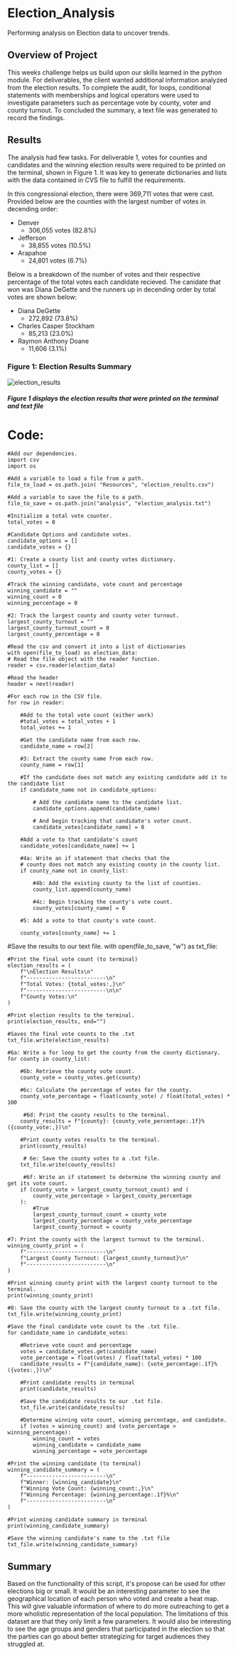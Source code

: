 # Election_Analysis
Performing analysis on Election data to uncover trends.
## Overview of Project
This weeks challenge helps us build upon our skills learned in the python module. For deliverables, the client wanted additional information analyzed from the election results. To complete the audit, for loops, conditional statements with memberships and logical operators were used to investigate parameters such as percentage vote by county, voter and county turnout. To concluded the summary, a text file was generated to record the findings.

## Results
The analysis had few tasks. For deliverable 1, votes for counties and candidates and the winning election results were required to be printed on the terminal, shown in Figure 1. It was key to generate dictionaries and lists with the data contained in CVS file to fulfill the requirements.

In this congressional election, there were 369,711 votes that were cast. Provided below are the counties with the largest number of votes in decending order:
* Denver
  * 306,055 votes (82.8%)
* Jefferson 
  * 38,855 votes (10.5%)
* Arapahoe
  * 24,801 votes (6.7%)

Below is a breakdown of the number of votes and their respective percentage of the total votes each candidate recieved. The canidate that won was Diana DeGette and the runners up in decending order by total votes are shown below:
* Diana DeGette
  * 272,892 (73.8%)    
* Charles Casper Stockham
  * 85,213 (23.0%)
* Raymon Anthony Doane
  * 11,606 (3.1%)

### Figure 1: Election Results Summary
![election_results](https://user-images.githubusercontent.com/107658895/176082445-ede641f1-8329-431c-8e59-a02f2ff13f01.png)
##### Figure 1 displays the election results that were printed on the terminal and text file


# Code:

    #Add our dependencies.
    import csv
    import os

    #Add a variable to load a file from a path.
    file_to_load = os.path.join( "Resources", "election_results.csv")
    
    #Add a variable to save the file to a path.
    file_to_save = os.path.join("analysis", "election_analysis.txt")

    #Initialize a total vote counter.
    total_votes = 0

    #Candidate Options and candidate votes.
    candidate_options = []
    candidate_votes = {}

    #1: Create a county list and county votes dictionary.
    county_list = []
    county_votes = {}

    #Track the winning candidate, vote count and percentage
    winning_candidate = ""
    winning_count = 0
    winning_percentage = 0

    #2: Track the largest county and county voter turnout.
    largest_county_turnout = ""
    largest_county_turnout_count = 0
    largest_county_percentage = 0

    #Read the csv and convert it into a list of dictionaries
    with open(file_to_load) as election_data:
    # Read the file object with the reader function.
    reader = csv.reader(election_data)

    #Read the header
    header = next(reader)

    #For each row in the CSV file.
    for row in reader:

        #Add to the total vote count (either work)
        #total_votes = total_votes + 1
        total_votes += 1

        #Get the candidate name from each row.
        candidate_name = row[2]

        #3: Extract the county name from each row.
        county_name = row[1]

        #If the candidate does not match any existing candidate add it to the candidate list
        if candidate_name not in candidate_options:

            # Add the candidate name to the candidate list.
            candidate_options.append(candidate_name)

            # And begin tracking that candidate's voter count.
            candidate_votes[candidate_name] = 0

        #Add a vote to that candidate's count
        candidate_votes[candidate_name] += 1

        #4a: Write an if statement that checks that the
        # county does not match any existing county in the county list.
        if county_name not in county_list:

            #4b: Add the existing county to the list of counties.
            county_list.append(county_name)

            #4c: Begin tracking the county's vote count.
            county_votes[county_name] = 0

        #5: Add a vote to that county's vote count.

        county_votes[county_name] += 1

#Save the results to our text file.
with open(file_to_save, "w") as txt_file:

    #Print the final vote count (to terminal)
    election_results = (
        f"\nElection Results\n"
        f"-------------------------\n"
        f"Total Votes: {total_votes:,}\n"
        f"-------------------------\n\n"
        f"County Votes:\n"
    )
    
    #Print election results to the terminal.
    print(election_results, end="")
   
    #Saves the final vote counts to the .txt
    txt_file.write(election_results)

    #6a: Write a for loop to get the county from the county dictionary.
    for county in county_list:
        
        #6b: Retrieve the county vote count.
        county_vote = county_votes.get(county)
        
        #6c: Calculate the percentage of votes for the county.
        county_vote_percentage = float(county_vote) / float(total_votes) * 100

         #6d: Print the county results to the terminal.
        county_results = f"{county}: {county_vote_percentage:.1f}% ({county_vote:,})\n"
        
        #Print county votes results to the terminal.
        print(county_results)

         # 6e: Save the county votes to a .txt file.
        txt_file.write(county_results)
         
         #6f: Write an if statement to determine the winning county and get its vote count.
        if (county_vote > largest_county_turnout_count) and (
            county_vote_percentage > largest_county_percentage
        ):
            #True
            largest_county_turnout_count = county_vote
            largest_county_percentage = county_vote_percentage
            largest_county_turnout = county

    #7: Print the county with the largest turnout to the terminal.
    winning_county_print = (
        f"-------------------------\n"
        f"Largest County Turnout: {largest_county_turnout}\n"
        f"-------------------------\n"
    )

    #Print winning county print with the largest county turnout to the terminal.
    print(winning_county_print)

    #8: Save the county with the largest county turnout to a .txt file.
    txt_file.write(winning_county_print)

    #Save the final candidate vote count to the .txt file.
    for candidate_name in candidate_votes:

        #Retrieve vote count and percentage
        votes = candidate_votes.get(candidate_name)
        vote_percentage = float(votes) / float(total_votes) * 100
        candidate_results = f"{candidate_name}: {vote_percentage:.1f}% ({votes:,})\n"

        #Print candidate results in terminal
        print(candidate_results)

        #Save the candidate results to our .txt file.
        txt_file.write(candidate_results)

        #Determine winning vote count, winning percentage, and candidate.
        if (votes > winning_count) and (vote_percentage > winning_percentage):
            winning_count = votes
            winning_candidate = candidate_name
            winning_percentage = vote_percentage

    #Print the winning candidate (to terminal)
    winning_candidate_summary = (
        f"-------------------------\n"
        f"Winner: {winning_candidate}\n"
        f"Winning Vote Count: {winning_count:,}\n"
        f"Winning Percentage: {winning_percentage:.1f}%\n"
        f"-------------------------\n"
    )
    
    #Print winning candidate summary in terminal
    print(winning_candidate_summary)

    #Save the winning candidate's name to the .txt file
    txt_file.write(winning_candidate_summary)


## Summary


Based on the functionality of this script, it's propose can be used for other elections big or small. It would be an interesting parameter to see the geographical location of each person who voted and create a heat map. This will give valuable information of where to do more outreaching to get a more wholistic representation of the local population. The limitations of this dataset are that they only limit a few parameters. It would also be interesting to see the age groups and genders that participated in the election so that the parties can go about better strategizing for target audiences they struggled at. 
